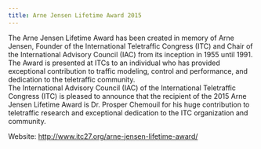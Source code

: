 ```yaml
---
title: Arne Jensen Lifetime Award 2015
---
```


The Arne Jensen Lifetime Award has been created in memory of Arne Jensen, Founder of the International Teletraffic Congress (ITC) and Chair of the International Advisory Council (IAC) from its inception in 1955 until 1991. The Award is presented at ITCs to an individual who has provided exceptional contribution to traffic modeling, control and performance, and dedication to the teletraffic community.<br/>
The International Advisory Council (IAC) of the International Teletraffic Congress (ITC) is pleased to announce that the recipient of the 2015 Arne Jensen Lifetime Award is Dr. Prosper Chemouil for his huge contribution to teletraffic research and exceptional dedication to the ITC organization and community.

Website: <http://www.itc27.org/arne-jensen-lifetime-award/>